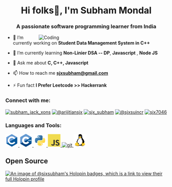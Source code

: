 
<h1 align="center">Hi folks👋, I'm Subham Mondal</h1>
<h3 align="center">A passionate software programming learner from India</h3>
<img align="right" alt="Coding" width="400" src="https://i.pinimg.com/originals/18/6d/57/186d57a5e8a1aa9783640e1660978496.jpg">


- 🔭 I’m currently working on **Student Data Management System in C++**

- 🌱 I’m currently learning **Non-Linier DSA -- DP**, **Javascript** , **Node JS**

- 💬 Ask me about **C, C++, Javascript**

- 📫 How to reach me **sjxsubham@gmail.com**

- ⚡ Fun fact **I Prefer Leetcode >> Hackerrank**

<h3 align="left">Connect with me:</h3>
<p align="left">
<a href="https://instagram.com/subham_jack_xons" target="blank"><img align="center" src="https://raw.githubusercontent.com/rahuldkjain/github-profile-readme-generator/master/src/images/icons/Social/instagram.svg" alt="subham_jack_xons" height="30" width="40" /></a>
<a href="https://www.hackerrank.com/@arijitiansjx" target="blank"><img align="center" src="https://raw.githubusercontent.com/rahuldkjain/github-profile-readme-generator/master/src/images/icons/Social/hackerrank.svg" alt="@arijitiansjx" height="30" width="40" /></a>
<a href="https://www.leetcode.com/sjx_subham" target="blank"><img align="center" src="https://raw.githubusercontent.com/rahuldkjain/github-profile-readme-generator/master/src/images/icons/Social/leet-code.svg" alt="sjx_subham" height="30" width="40" /></a>
<a href="https://auth.geeksforgeeks.org/user/@sjxsuincr" target="blank"><img align="center" src="https://raw.githubusercontent.com/rahuldkjain/github-profile-readme-generator/master/src/images/icons/Social/geeks-for-geeks.svg" alt="@sjxsuincr" height="30" width="40" /></a>
<a href="https://discord.gg/sjx7046" target="blank"><img align="center" src="https://raw.githubusercontent.com/rahuldkjain/github-profile-readme-generator/master/src/images/icons/Social/discord.svg" alt="sjx7046" height="30" width="40" /></a>
</p>

<h3 align="left">Languages and Tools:</h3>
<p align="left"> <a href="https://www.cprogramming.com/" target="_blank" rel="noreferrer"> <img src="https://raw.githubusercontent.com/devicons/devicon/master/icons/c/c-original.svg" alt="c" width="40" height="40"/> </a> <a href="https://www.w3schools.com/cpp/" target="_blank" rel="noreferrer"> <img src="https://raw.githubusercontent.com/devicons/devicon/master/icons/cplusplus/cplusplus-original.svg" alt="cplusplus" width="40" height="40"/> </a> <a href="https://www.python.org" target="_blank" rel="noreferrer"> <img src="https://raw.githubusercontent.com/devicons/devicon/master/icons/python/python-original.svg" alt="python" width="40" height="40"/> </a> <a href="https://developer.mozilla.org/en-US/docs/Web/JavaScript" target="_blank" rel="noreferrer"> <img src="https://raw.githubusercontent.com/devicons/devicon/master/icons/javascript/javascript-original.svg" alt="javascript" width="40" height="40"/> </a><a href="https://git-scm.com/" target="_blank" rel="noreferrer"> <img src="https://www.vectorlogo.zone/logos/git-scm/git-scm-icon.svg" alt="git" width="40" height="40"/> </a><a href="https://www.linux.org/" target="_blank" rel="noreferrer"> <img src="https://raw.githubusercontent.com/devicons/devicon/master/icons/linux/linux-original.svg" alt="linux" width="40" height="40"/> </a> </p>

## Open Source 
[![An image of @sjxsubham's Holopin badges, which is a link to view their full Holopin profile](https://holopin.me/sjxsubham)](https://holopin.io/@sjxsubham)
